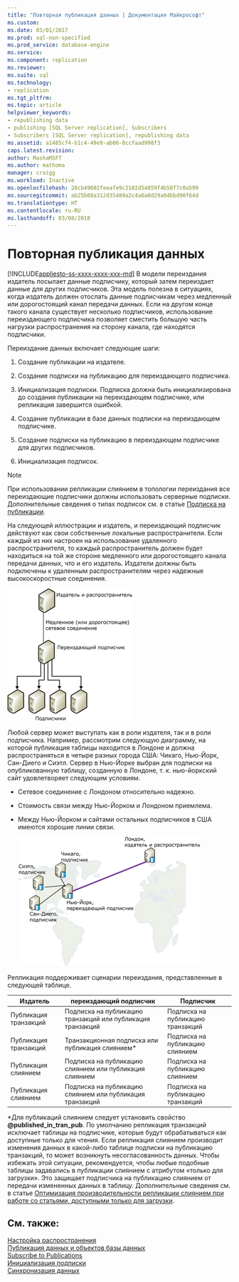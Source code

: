 ```yaml
---
title: "Повторная публикация данных | Документация Майкрософт"
ms.custom: 
ms.date: 03/01/2017
ms.prod: sql-non-specified
ms.prod_service: database-engine
ms.service: 
ms.component: replication
ms.reviewer: 
ms.suite: sql
ms.technology:
- replication
ms.tgt_pltfrm: 
ms.topic: article
helpviewer_keywords:
- republishing data
- publishing [SQL Server replication], Subscribers
- Subscribers [SQL Server replication], republishing data
ms.assetid: a1485cf4-b1c4-49e9-ab06-8ccfaad998f3
caps.latest.revision: 
author: MashaMSFT
ms.author: mathoma
manager: craigg
ms.workload: Inactive
ms.openlocfilehash: 28cb49602feeafe9c2182d54859f4b50f7c0a599
ms.sourcegitcommit: ab25b08a312d35489a2c4a6a0d29a04bbd90f64d
ms.translationtype: HT
ms.contentlocale: ru-RU
ms.lasthandoff: 03/08/2018
---
```

# <a name="republish-data"></a>Повторная публикация данных
[!INCLUDE[appliesto-ss-xxxx-xxxx-xxx-md](../../includes/appliesto-ss-xxxx-xxxx-xxx-md.md)]
  В модели переиздания издатель посылает данные подписчику, который затем переиздает данные для других подписчиков. Эта модель полезна в ситуациях, когда издатель должен отослать данные подписчикам через медленный или дорогостоящий канал передачи данных. Если на другом конце такого канала существует несколько подписчиков, использование переиздающего подписчика позволяет сместить большую часть нагрузки распространения на сторону канала, где находятся подписчики.  
  
 Переиздание данных включает следующие шаги:  
  
1.  Создание публикации на издателе.  
  
2.  Создание подписки на публикацию для переиздающего подписчика.  
  
3.  Инициализация подписки. Подписка должна быть инициализирована до создания публикации на переиздающем подписчике, или репликация завершится ошибкой.  
  
4.  Создание публикации в базе данных подписки на переиздающем подписчике.  
  
5.  Создание подписки на публикацию в переиздающем подписчике для других подписчиков.  
  
6.  Инициализация подписок.  
  
> [!NOTE]  
>  При использовании репликации слиянием в топологии переиздания все переиздающие подписчики должны использовать серверные подписки. Дополнительные сведения о типах подписок см. в статье [Подписка на публикации](../../relational-databases/replication/subscribe-to-publications.md).  
  
 На следующей иллюстрации и издатель, и переиздающий подписчик действуют как свои собственные локальные распространители. Если каждый из них настроен на использование удаленного распространителя, то каждый распространитель должен будет находиться на той же стороне медленного или дорогостоящего канала передачи данных, что и его издатель. Издатели должны быть подключены к удаленным распространителям через надежные высокоскоростные соединения.  
  
 ![Republishing data](../../relational-databases/replication/media/repl-06a.gif "Republishing data")  
  
 Любой сервер может выступать как в роли издателя, так и в роли подписчика. Например, рассмотрим следующую диаграмму, на которой публикация таблицы находится в Лондоне и должна распространяться в четыре разных города США: Чикаго, Нью-Йорк, Сан-Диего и Сиэтл. Сервер в Нью-Йорке выбран для подписки на опубликованную таблицу, созданную в Лондоне, т. к. нью-йоркский сайт удовлетворяет следующим условиям.  
  
-   Сетевое соединение с Лондоном относительно надежно.  
  
-   Стоимость связи между Нью-Йорком и Лондоном приемлема.  
  
-   Между Нью-Йорком и сайтами остальных подписчиков в США имеются хорошие линии связи.  
  
     ![Повторная публикация данных в распределенные места назначения](../../relational-databases/replication/media/repl-06.gif "Повторная публикация данных в распределенные места назначения")  
  
 Репликация поддерживает сценарии переиздания, представленные в следующей таблице.  
  
|Издатель|переиздающий подписчик|Подписчик|  
|---------------|---------------------------|----------------|  
|Публикация транзакций|Подписка на публикацию транзакций или публикация транзакций|Подписка на публикацию транзакций|  
|Публикация транзакций|Транзакционная подписка или публикация слиянием*|Подписка на публикацию слиянием|  
|Публикация слиянием|Подписка на публикацию слиянием или публикация слиянием|Подписка на публикацию слиянием|  
|Публикация слиянием|Подписка на публикацию слиянием или публикация транзакций|Подписка на публикацию транзакций|  
  
 \*Для публикаций слиянием следует установить свойство **@published_in_tran_pub**. По умолчанию репликация транзакций исключает таблицы на подписчике, которые будут обрабатываться как доступные только для чтения. Если репликация слиянием производит изменения данных в какой-либо таблице подписки на публикацию транзакций, то может возникнуть несогласованность данных. Чтобы избежать этой ситуации, рекомендуется, чтобы любые подобные таблицы задавались в публикации слиянием с атрибутом «только для загрузки». Это защищает подписчика на публикацию слиянием от передачи измененных данных в таблицу. Дополнительные сведения см. в статье [Оптимизация производительности репликации слиянием при работе со статьями, доступными только для загрузки](../../relational-databases/replication/merge/optimize-merge-replication-performance-with-download-only-articles.md).  
  
## <a name="see-also"></a>См. также:  
 [Настройка распространения](../../relational-databases/replication/configure-distribution.md)   
 [Публикация данных и объектов базы данных](../../relational-databases/replication/publish/publish-data-and-database-objects.md)   
 [Subscribe to Publications](../../relational-databases/replication/subscribe-to-publications.md)   
 [Инициализация подписки](../../relational-databases/replication/initialize-a-subscription.md)   
 [Синхронизация данных](../../relational-databases/replication/synchronize-data.md)  
  
  
